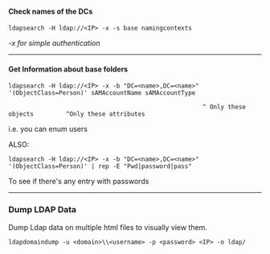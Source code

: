 
#### Check names of the DCs
```shell
ldapsearch -H ldap://<IP> -x -s base namingcontexts
````
_-x for simple authentication_

---
#### Get Information about base folders
```shell
ldapsearch -H ldap://<IP> -x -b "DC=<name>,DC=<name>" '(ObjectClass=Person)' sAMAccountName sAMAccountType
``` 
														  ^ Only these objects         ^Only these attributes
i.e. you can enum users

ALSO:
```shell
ldapsearch -H ldap://<IP> -x -b "DC=<name>,DC=<name>" '(ObjectClass=Person)' | rep -E "Pwd|password|pass"
```
To see if there's any entry with passwords

---

### Dump LDAP Data
Dump Ldap data on multiple html files to visually view them.
```shell
ldapdomaindump -u <domain>\\<username> -p <password> <IP> -o ldap/
```
